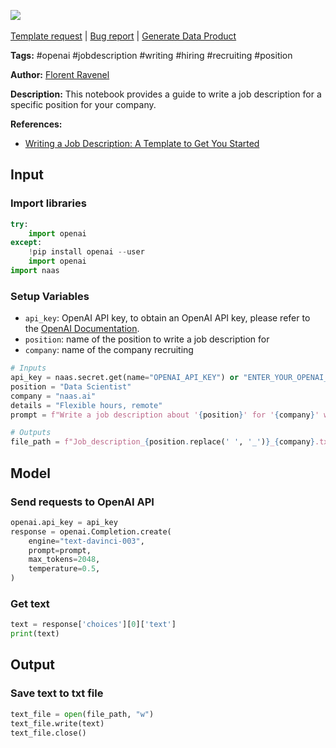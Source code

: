 <a href="https://app.naas.ai/user-redirect/naas/downloader?url=https://raw.githubusercontent.com/jupyter-naas/awesome-notebooks/master/OpenAI/OpenAI_Write_a_job_description.ipynb" target="_parent"><img src="https://naasai-public.s3.eu-west-3.amazonaws.com/open_in_naas.svg"/></a><br><br><a href="https://github.com/jupyter-naas/awesome-notebooks/issues/new?assignees=&labels=&template=template-request.md&title=Tool+-+Action+of+the+notebook+">Template request</a> | <a href="https://github.com/jupyter-naas/awesome-notebooks/issues/new?assignees=&labels=bug&template=bug_report.md&title=OpenAI+-+Write+a+job+description:+Error+short+description">Bug report</a> | <a href="https://app.naas.ai/user-redirect/naas/downloader?url=https://raw.githubusercontent.com/jupyter-naas/awesome-notebooks/master/Naas/Naas_Start_data_product.ipynb" target="_parent">Generate Data Product</a>

**Tags:** #openai #jobdescription #writing #hiring #recruiting #position

**Author:** [Florent Ravenel](https://www.linkedin.com/in/florent-ravenel/)

**Description:** This notebook provides a guide to write a job description for a specific position for your company.

**References:**
- [Writing a Job Description: A Template to Get You Started](https://www.indeed.com/hire/how-to-write-a-job-description)

## Input

### Import libraries


```python
try:
    import openai
except:
    !pip install openai --user
    import openai
import naas
```

### Setup Variables
- `api_key`: OpenAI API key, to obtain an OpenAI API key, please refer to the [OpenAI Documentation](https://openai.com/docs/).
- `position`: name of the position to write a job description for
- `company`: name of the company recruiting


```python
# Inputs
api_key = naas.secret.get(name="OPENAI_API_KEY") or "ENTER_YOUR_OPENAI_API_KEY"
position = "Data Scientist"
company = "naas.ai"
details = "Flexible hours, remote"
prompt = f"Write a job description about '{position}' for '{company}' with specific details: {details}"

# Outputs
file_path = f"Job_description_{position.replace(' ', '_')}_{company}.txt"
```

## Model

### Send requests to OpenAI API


```python
openai.api_key = api_key
response = openai.Completion.create(
    engine="text-davinci-003",
    prompt=prompt,
    max_tokens=2048,
    temperature=0.5,
)
```

### Get text


```python
text = response['choices'][0]['text']
print(text)
```

## Output

### Save text to txt file


```python
text_file = open(file_path, "w")
text_file.write(text)
text_file.close()
```

 
